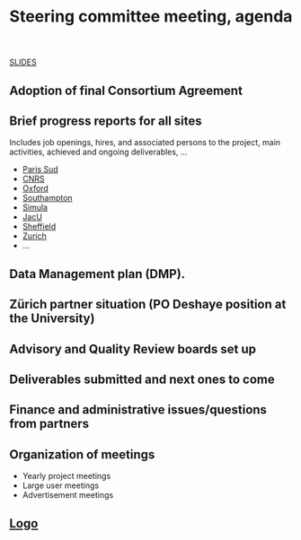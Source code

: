 ﻿---
layout: subpage
title: Steering committee meeting, agenda
---

[SLIDES](../SC-StAndrews_presentation_final.pdf)

## Adoption of final Consortium Agreement

## Brief progress reports for all sites

Includes job openings, hires, and associated persons to the project,
main activities, achieved and ongoing deliverables, ...

- [Paris Sud](../ProgressReports/ParisSud)
- [CNRS](../ProgressReports/CNRS)
- [Oxford](../ProgressReports/Oxford)
- [Southampton](../ProgressReports/Southampton)
- [Simula](../ProgressReports/Simula)
- [JacU](../ProgressReports/JacU)
- [Sheffield](../ProgressReports/Sheffield)
- [Zurich](../ProgressReports/Zurich)
- ...

## Data Management plan (DMP).

## Zürich partner situation (PO Deshaye position at the University)

## Advisory and Quality Review boards set up

## Deliverables submitted and next ones to come

## Finance and administrative issues/questions from partners

## Organization of meetings

- Yearly project meetings
- Large user meetings
- Advertisement meetings

## [Logo](https://github.com/OpenDreamKit/OpenDreamKit/issues/5)
